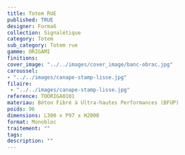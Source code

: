 ```yaml
---
title: Totem RUE 
published: TRUE
designer: Forma6
collection: Signalétique
category: Totem
sub_category: Totem rue
gamme: ORIGAMI
finitions: 
cover_image: "../../images/cover_image/banc-obrac.jpg"
caroussel: 
- "../../images/canape-stamp-lisse.jpg"
filaire: 
 - "../../images/canape-stamp-lisse.jpg"
reference: TOORIGA0101
materiau: Béton Fibré à Ultra-hautes Performances (BFUP)
poids: 96
dimensions: L300 x P97 x H2000
format: Monobloc
traitement: ""
tags: 
description: ""
---
```

